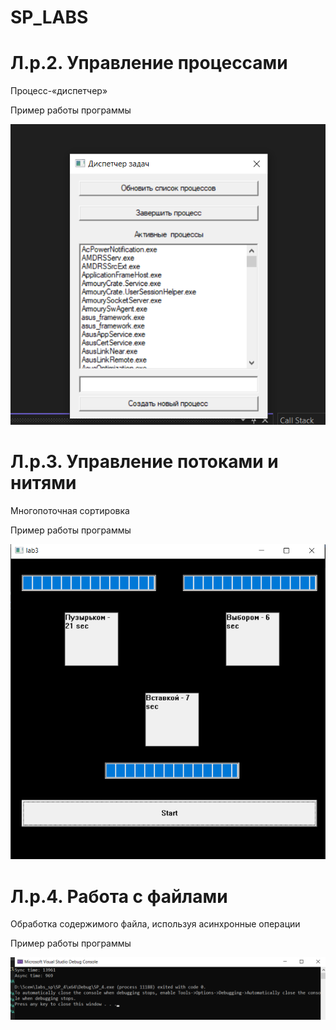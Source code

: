 # SP_LABS
# Л.р.2. Управление процессами

Процесс-«диспетчер»

Пример работы программы

![Image](https://github.com/nikita122002/SP_LABS/blob/main/Lab2_SP/2lab.png)

# Л.р.3. Управление потоками и нитями

Многопоточная сортировка

Пример работы программы

![Image](https://github.com/nikita122002/SP_LABS/blob/main/Lab3_SP/lab3.png)

# Л.р.4. Работа с файлами

Обработка содержимого файла, используя асинхронные 
операции

Пример работы программы

![Image](https://github.com/nikita122002/SP_LABS/blob/main/Lab4_SP/SP_4/lab4.png)
